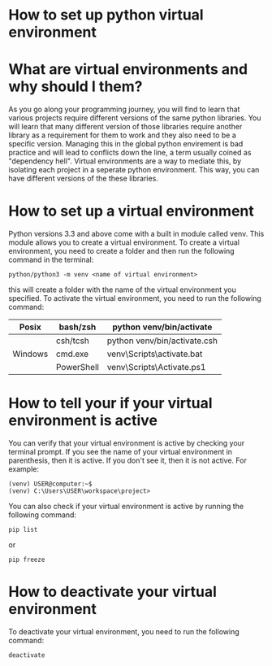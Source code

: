 # How to set up python virtual environment


# What are virtual environments and why should I them?
As you go along your programming journey, you will find to learn that various projects require different versions of the same python libraries. You will learn that many different version of those libraries require another library as a requirement for them to work and they also need to be a specific version. Managing this in the global python envirement is bad practice and will lead to conflicts down the line, a term usually coined as "dependency hell". Virtual environments are a way to mediate this, by isolating each project in a seperate python environment. This way, you can have different versions of the these libraries.

# How to set up a virtual environment

Python versions 3.3 and above come with a built in module called venv. This module allows you to create a virtual environment. To create a virtual environment, you need to create a folder and then run the following command in the terminal:

    python/python3 -m venv <name of virtual environment>

this will create a folder with the name of the virtual environment you specified. To activate the virtual environment, you need to run the following command:

| Posix   | bash/zsh   | python venv/bin/activate     |
|---------|------------|------------------------------|
|         | csh/tcsh   | python venv/bin/activate.csh |
| Windows | cmd.exe    | venv\Scripts\activate.bat    |
|         | PowerShell | venv\Scripts\Activate.ps1    |


# How to tell your if your virtual environment is active

You can verify that your virtual environment is active by checking your terminal prompt. If you see the name of your virtual environment in parenthesis, then it is active. If you don't see it, then it is not active.
For example:

    (venv) USER@computer:~$
    (venv) C:\Users\USER\workspace\project>
You can also check if your virtual environment is active by running the following command:

    pip list

or 
    
    pip freeze

# How to deactivate your virtual environment

To deactivate your virtual environment, you need to run the following command:

    deactivate